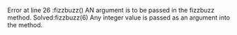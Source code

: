 Error at line 26 :fizzbuzz()
AN argument is to be passed in the fizzbuzz method.
Solved:fizzbuzz(6)
Any integer value is passed as an argument into the method.
